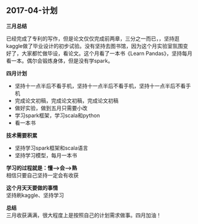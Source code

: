## 2017-04-计划 ##

**三月总结**  

已经完成了专利的写作，但是论文仅仅完成前两章，三分之一而已，，坚持逛kaggle做了毕业设计的初步试验。没有坚持去图书馆，因为这个月实验室氛围变好了，大家都忙做毕设，看论文。这个月看了一本书《Learn Pandas》，坚持每月看一本。偶尔会锻炼身体，但是没有学spark。


**四月计划**  

+ 坚持十一点半后不看手机，坚持十一点半后不看手机，坚持十一点半后不看手机
+ 完成论文初稿，完成论文初稿，完成论文初稿
+ 做好实验，做到五月只需要小改
+ 学习spark框架，学习scala和python
+ 看一本书



**技术需要积累**  

+ 坚持学习spark框架和scala语言
+ 坚持学习模型，每月一本书

**学习的过程就是：懂——>会——>熟**  
相信只要自己坚持一定会有收获

**这个月天天要做的事情**  
坚持刷kaggle、坚持学习

**总结**  
三月收获满满，很大程度上是按照自己的计划需求做事。四月加油！


